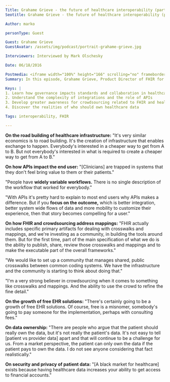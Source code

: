 ```yaml
---
Title: Grahame Grieve - the future of healthcare interoperability (part 3)
Seotitle: Grahame Grieve - the future of healthcare interoperability (part 3)

Author: marko

personType: Guest

Guest: Grahame Grieve
GuestAvatar: /assets/img/podcast/portrait-grahame-grieve.jpg

Interviewers: Interviewed by Mark Olschesky

Date: 06/18/2016

Postmedia: <iframe width="100%" height="166" scrolling="no" frameborder="no" src="https://w.soundcloud.com/player/?url=https%3A//api.soundcloud.com/tracks/274588784&amp;color=1055ff&amp;auto_play=false&amp;hide_related=false&amp;show_comments=true&amp;show_user=true&amp;show_reposts=false"></iframe>
Summary: In this episode, Grahame Grieve, Product Director of FHIR for HL7 continues his last interview in a three-part series with Catalyze. Mark Olschesky, Catalyze's Chief Data Officer questions Grieve about "The Economics of FHIR and Interoperability" for this last interview. The economics of FHIR is a passionate subject for Grieve for which he recognizes that no pat answers exist. In this interview, Grieve contextualizes the questions and provides possible answers that only time will prove out. After the interview, [read more about the FHIR standard](https://fhir.catalyze.io/) here.

Keys: |
1. Learn how governance impacts standards and collaboration in healthcare
2. Understand the complexity of integrations and the role of APIs
3. Develop greater awareness for crowdsourcing related to FHIR and healthcare technology advancements
4. Discover the realities of who should own healthcare data

Tags: interoperability, FHIR

---
```

**On the road building of healthcare infrastructure:** "It's very similar economics is to road building. It's the creation of infrastructure that enables exchange to happen. Everybody's interested in a cheaper way to get from A to B. But not everybody's interested in what is required to create a cheaper way to get from A to B."

**On how APIs impact the end user:** "[Clinicians] are trapped in systems that they don't feel bring value to them or their patients."

"People have **widely variable workflows.** There is no single description of the workflow that worked for everybody."

"With APIs it's pretty hard to explain to most end users why APIs makes a difference. But if you **focus on the outcome,** which is better integration, better system wide flows of data and more mobility to customize their experience, then that story becomes compelling for a user."

**On how FHIR and crowdsourcing address mappings:** "FHIR actually includes specific primary artifacts for dealing with crosswalks and mappings, and we're investing as a community, in building the tools around them. But for the first time, part of the main specification of what we do is the ability to publish, share, review those crosswalks and mappings and to make the executable part of the overall frameworks."

"We would like to set up a community that manages shared, public crosswalks between common coding systems. We have the infrastructure and the community is starting to think about doing that."

"I'm a very strong believer in crowdsourcing when it comes to something like crosswalks and mappings. And the ability to use the crowd to refine the fine detail."

**On the growth of free EHR solutions:** "There's certainly going to be a growth of free EHR solutions. Of course, free is a misnomer, somebody's going to pay someone for the implementation, perhaps with consulting fees."

**On data ownership:** "There are people who argue that the patient should really own the data, but it's not really the patient's data. It's not easy to tell [patient vs provider data] apart and that will continue to be a challenge for us. From a market perspective, the patient can only own the data if the patient pays to own the data. I do not see anyone considering that fact realistically."

**On security and privacy of patient data:** "[A black market for healthcare] exists because having healthcare data increases your ability to get access to financial accounts."

